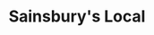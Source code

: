 ---
title: "Sainsbury's Local"
url: /edinburgh/sainsburys-local-bruntsfield-place/
shop: convenience
---